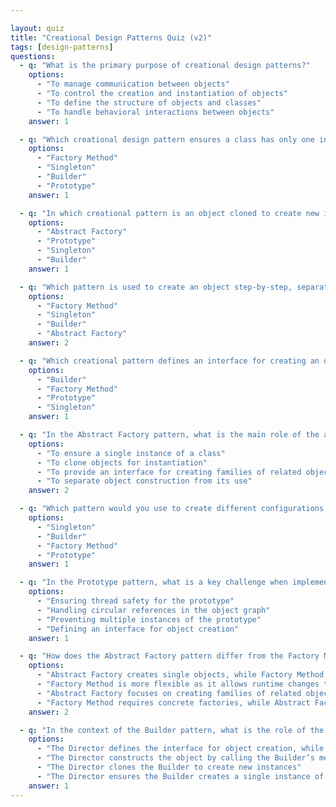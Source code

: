 ```yaml
---

layout: quiz
title: "Creational Design Patterns Quiz (v2)"
tags: [design-patterns]
questions:
  - q: "What is the primary purpose of creational design patterns?"
    options:
      - "To manage communication between objects"
      - "To control the creation and instantiation of objects"
      - "To define the structure of objects and classes"
      - "To handle behavioral interactions between objects"
    answer: 1

  - q: "Which creational design pattern ensures a class has only one instance and provides a global point of access to it?"
    options:
      - "Factory Method"
      - "Singleton"
      - "Builder"
      - "Prototype"
    answer: 1

  - q: "In which creational pattern is an object cloned to create new instances?"
    options:
      - "Abstract Factory"
      - "Prototype"
      - "Singleton"
      - "Builder"
    answer: 1

  - q: "Which pattern is used to create an object step-by-step, separating the construction process from its representation?"
    options:
      - "Factory Method"
      - "Singleton"
      - "Builder"
      - "Abstract Factory"
    answer: 2

  - q: "Which creational pattern defines an interface for creating an object but lets subclasses decide which class to instantiate?"
    options:
      - "Builder"
      - "Factory Method"
      - "Prototype"
      - "Singleton"
    answer: 1

  - q: "In the Abstract Factory pattern, what is the main role of the abstract factory?"
    options:
      - "To ensure a single instance of a class"
      - "To clone objects for instantiation"
      - "To provide an interface for creating families of related objects"
      - "To separate object construction from its use"
    answer: 2

  - q: "Which pattern would you use to create different configurations of a complex object, such as a car with varying engines and wheels?"
    options:
      - "Singleton"
      - "Builder"
      - "Factory Method"
      - "Prototype"
    answer: 1

  - q: "In the Prototype pattern, what is a key challenge when implementing deep copying of objects?"
    options:
      - "Ensuring thread safety for the prototype"
      - "Handling circular references in the object graph"
      - "Preventing multiple instances of the prototype"
      - "Defining an interface for object creation"
    answer: 1

  - q: "How does the Abstract Factory pattern differ from the Factory Method pattern in terms of scope and flexibility?"
    options:
      - "Abstract Factory creates single objects, while Factory Method creates families of objects"
      - "Factory Method is more flexible as it allows runtime changes to the factory"
      - "Abstract Factory focuses on creating families of related objects, while Factory Method focuses on a single object type"
      - "Factory Method requires concrete factories, while Abstract Factory does not"
    answer: 2

  - q: "In the context of the Builder pattern, what is the role of the Director, and how does it interact with the Builder?"
    options:
      - "The Director defines the interface for object creation, while the Builder implements it"
      - "The Director constructs the object by calling the Builder’s methods in a specific order"
      - "The Director clones the Builder to create new instances"
      - "The Director ensures the Builder creates a single instance of the product"
    answer: 1
---
```

